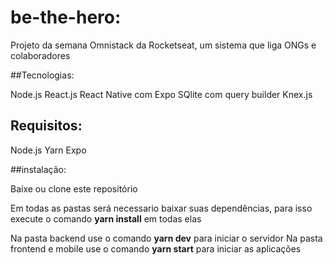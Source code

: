 # be-the-hero:
Projeto da semana Omnistack da Rocketseat, um sistema que liga ONGs e colaboradores 

##Tecnologias:

Node.js
React.js
React Native com Expo
SQlite com query builder Knex.js

## Requisitos:
 Node.js 
 Yarn
 Expo
 
##instalação:

Baixe ou clone este repositório

Em todas as pastas será necessario baixar suas dependências, para isso execute o comando __yarn install__ em todas elas

Na pasta backend use o comando __yarn dev__ para iniciar o servidor 
Na pasta frontend e mobile use o comando __yarn start__ para iniciar as aplicações

